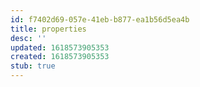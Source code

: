 ```yaml
---
id: f7402d69-057e-41eb-b877-ea1b56d5ea4b
title: properties
desc: ''
updated: 1618573905353
created: 1618573905353
stub: true
---
```


